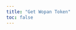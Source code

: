 ```yaml
---
title: "Get Wopan Token"
toc: false
---
```


<NaiveClient>
<Token />
</NaiveClient>

<script setup lang="ts">
import Token from "@Wopan/Token";
</script>
